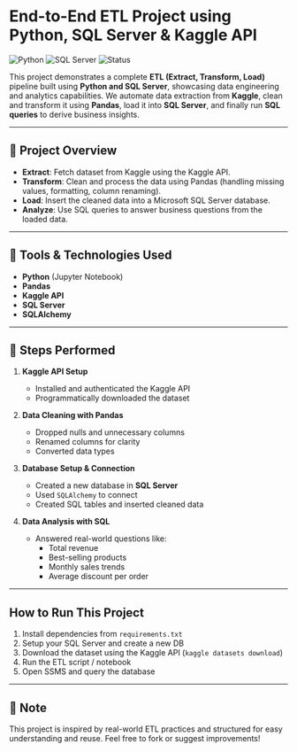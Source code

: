 # End-to-End ETL Project using Python, SQL Server & Kaggle API
![Python](https://img.shields.io/badge/Python-3.9-blue)
![SQL Server](https://img.shields.io/badge/SQL%20Server-ETL-blue)
![Status](https://img.shields.io/badge/Project%20Status-Completed-brightgreen)

This project demonstrates a complete **ETL (Extract, Transform, Load)** pipeline built using **Python and SQL Server**, showcasing data engineering and analytics capabilities. We automate data extraction from **Kaggle**, clean and transform it using **Pandas**, load it into **SQL Server**, and finally run **SQL queries** to derive business insights.

---

## 📌 Project Overview

- **Extract**: Fetch dataset from Kaggle using the Kaggle API.
- **Transform**: Clean and process the data using Pandas (handling missing values, formatting, column renaming).
- **Load**: Insert the cleaned data into a Microsoft SQL Server database.
- **Analyze**: Use SQL queries to answer business questions from the loaded data.

---

## 🧰 Tools & Technologies Used

- **Python** (Jupyter Notebook)
- **Pandas**
- **Kaggle API**
- **SQL Server**
- **SQLAlchemy**

---

## 🚀 Steps Performed

1. **Kaggle API Setup**  
   - Installed and authenticated the Kaggle API  
   - Programmatically downloaded the dataset

2. **Data Cleaning with Pandas**  
   - Dropped nulls and unnecessary columns  
   - Renamed columns for clarity  
   - Converted data types

3. **Database Setup & Connection**  
   - Created a new database in **SQL Server**  
   - Used `SQLAlchemy` to connect  
   - Created SQL tables and inserted cleaned data

4. **Data Analysis with SQL**  
   - Answered real-world questions like:
     - Total revenue
     - Best-selling products
     - Monthly sales trends
     - Average discount per order

---

##  How to Run This Project

1. Install dependencies from `requirements.txt`
2. Setup your SQL Server and create a new DB
3. Download the dataset using the Kaggle API (`kaggle datasets download`)
4. Run the ETL script / notebook
5. Open SSMS and query the database

---

## 📌 Note

This project is inspired by real-world ETL practices and structured for easy understanding and reuse. Feel free to fork or suggest improvements!
